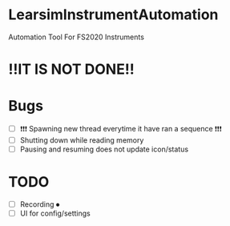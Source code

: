 # LearsimInstrumentAutomation
Automation Tool For FS2020 Instruments
# !!IT IS NOT DONE!!


# Bugs
- [ ] ❗❗❗ Spawning new thread everytime it have ran a sequence ❗❗❗
- [ ] Shutting down while reading memory
- [ ] Pausing and resuming does not update icon/status

# TODO
- [ ] Recording ⏺
- [ ] UI for config/settings 
